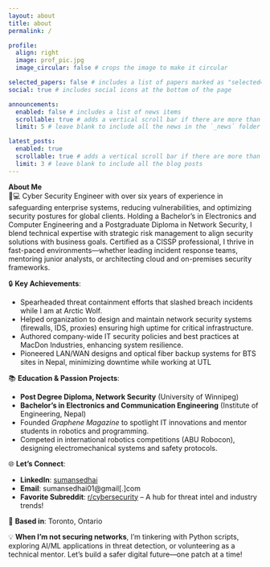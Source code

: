 ```yaml
---
layout: about
title: about
permalink: /

profile:
  align: right
  image: prof_pic.jpg
  image_circular: false # crops the image to make it circular

selected_papers: false # includes a list of papers marked as "selected={true}"
social: true # includes social icons at the bottom of the page

announcements:
  enabled: false # includes a list of news items
  scrollable: true # adds a vertical scroll bar if there are more than 3 news items
  limit: 5 # leave blank to include all the news in the `_news` folder

latest_posts:
  enabled: true
  scrollable: true # adds a vertical scroll bar if there are more than 3 new posts items
  limit: 3 # leave blank to include all the blog posts
---
```


**About Me**  
👨💻 Cyber Security Engineer with over six years of experience in safeguarding enterprise systems, reducing vulnerabilities, and optimizing security postures for global clients. Holding a Bachelor’s in Electronics and Computer Engineering and a Postgraduate Diploma in Network Security, I blend technical expertise with strategic risk management to align security solutions with business goals. Certified as a CISSP professional, I thrive in fast-paced environments—whether leading incident response teams, mentoring junior analysts, or architecting cloud and on-premises security frameworks.

🔒 **Key Achievements**:

- Spearheaded threat containment efforts that slashed breach incidents while I am at Arctic Wolf.
- Helped organization to design and maintain network security systems (firewalls, IDS, proxies) ensuring high uptime for critical infrastructure.
- Authored company-wide IT security policies and best practices at MacDon Industries, enhancing system resilience.
- Pioneered LAN/WAN designs and optical fiber backup systems for BTS sites in Nepal, minimizing downtime while working at UTL

📚 **Education & Passion Projects**:

- **Post Degree Diploma, Network Security** (University of Winnipeg)
- **Bachelor’s in Electronics and Communication Engineering** (Institute of Engineering, Nepal)
- Founded _Graphene Magazine_ to spotlight IT innovations and mentor students in robotics and programming.
- Competed in international robotics competitions (ABU Robocon), designing electromechanical systems and safety protocols.

🌐 **Let’s Connect**:

- **LinkedIn**: [sumansedhai](https://www.linkedin.com/in/sumansedhai/)
- **Email**: sumansedhai01@gmail[.]com
- **Favorite Subreddit**: [r/cybersecurity](https://www.reddit.com/r/cybersecurity/) – A hub for threat intel and industry trends!

📍 **Based in**: Toronto, Ontario

💡 **When I’m not securing networks**, I’m tinkering with Python scripts, exploring AI/ML applications in threat detection, or volunteering as a technical mentor. Let’s build a safer digital future—one patch at a time!
